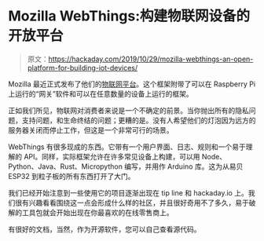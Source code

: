 # Mozilla WebThings:构建物联网设备的开放平台

> 原文：<https://hackaday.com/2019/10/29/mozilla-webthings-an-open-platform-for-building-iot-devices/>

Mozilla 最近正式发布了他们的[物联网平台](https://iot.mozilla.org/)。这个框架附带了可以在 Raspberry Pi 上运行的“网关”软件和可以在任意数量的设备上运行的框架。

正如我们所见，物联网对消费者来说是一个不确定的前景。当你抛出所有的隐私问题，支持问题，和生命终结的问题；更糟的是。没有人希望他们的灯泡因为远方的服务器关闭而停止工作，但这是一个非常可行的场景。

WebThings 有很多现成的东西。它带有一个用户界面、日志、规则和一个易于理解的 API。同样，实际框架允许在许多常见设备上构建，可以用 Node、Python、Java、Rust、Micropython 编写，并用作 Arduino 库。这为从易贝 ESP32 到粒子板的所有东西打开了大门。

我们已经开始注意到一些使用它的项目逐渐出现在 tip line 和 hackaday.io 上。我们很有兴趣看看围绕这一点会形成什么样的社区，并且很好奇用不了多久，易于破解的工具包就会开始出现在你最喜欢的在线零售商上。

有很好的文档，当然，作为开源软件，您可以自己查看源代码。